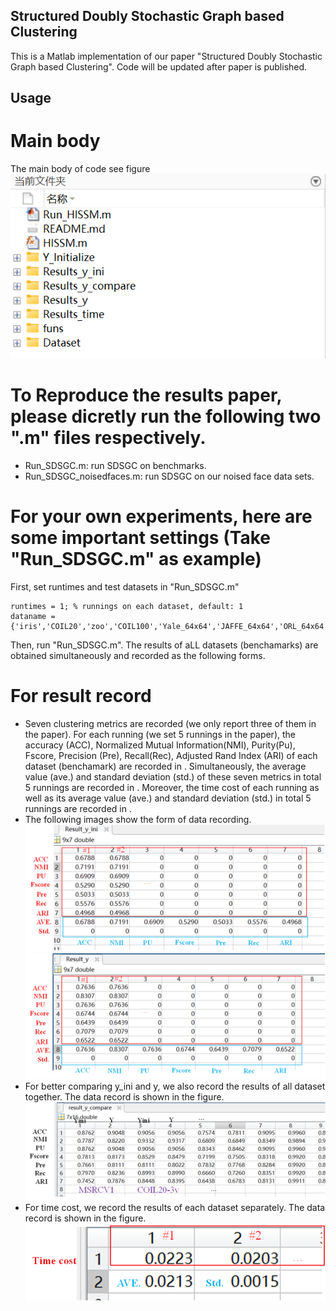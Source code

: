 ## Structured Doubly Stochastic Graph based Clustering
This is a Matlab implementation of our paper "Structured Doubly Stochastic Graph based Clustering". Code will be updated after paper is published. 
## Usage
# Main body 
The main body of code see figure
![图 5](images/3e8c83c808421509a1ea93e632006b00ff09136712368bfa3408615deeede001.png)  

# To Reproduce  the results paper, please dicretly run the following two ".m" files respectively.
* Run_SDSGC.m: run  SDSGC on benchmarks.
* Run_SDSGC_noisedfaces.m: run SDSGC on our noised face data sets.
  
# For your own experiments, here are some important settings (Take "Run_SDSGC.m" as example)
First, set runtimes and test datasets in "Run_SDSGC.m" 
```
runtimes = 1; % runnings on each dataset, default: 1
dataname = {'iris','COIL20','zoo','COIL100','Yale_64x64','JAFFE_64x64','ORL_64x64','CASIA_64x64'}; 
```
Then, run  "Run_SDSGC.m".  The results of aLL datasets (benchamarks) are obtained simultaneously and recorded as the following forms.
# For result record

*  Seven clustering metrics are recorded (we only report three of them in the paper). For each running (we set 5 runnings in the paper), the accuracy (ACC), Normalized Mutual Information(NMI), Purity(Pu), Fscore, Precision (Pre), Recall(Rec), Adjusted Rand Index (ARI) of each dataset (benchamark) are recorded in . Simultaneously, the average value (ave.) and standard deviation (std.) of these seven metrics in total 5 runnings  are recorded in . Moreover, the time cost of each running as well as its average value (ave.) and standard deviation (std.) in total 5 runnings are recorded in .
*  The following images show the form of data recording.
![图 6](images/6789af27adb68cde82a3cf2e6f5f80ec6de5a462f2474a7591823dc0c24d87a2.png)  
![图 7](images/8320885086088136507b7880fec0533b65d6ebbe88b5528a215a65ff64f37403.png)  
* For better comparing y_ini and y, we also record the results of all dataset together.  The data record is shown in the figure.
  ![图 8](images/6d0a6ddf65ef834aad56749f28e935073d078e31b401c0ce887ea062f0e2d381.png)  
* For time cost, we record the results of each dataset separately. The  data record is shown in the figure.
  ![图 9](images/67b99001cadad17e185e2b32f92f8bc57c4ceec11c903fa7c98e1777f113e08a.png)  

